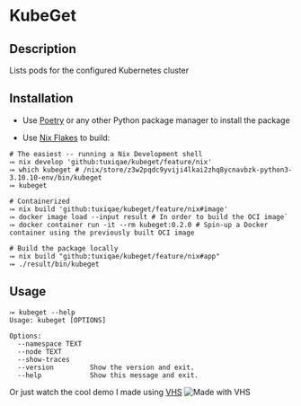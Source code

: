 # KubeGet

## Description
Lists pods for the configured Kubernetes cluster

## Installation
- Use [Poetry](https://python-poetry.org/) or any other Python package manager to install the package

- Use [Nix Flakes](https://nixos.wiki/wiki/Flakes) to build:
```shell
# The easiest -- running a Nix Development shell
⤅ nix develop 'github:tuxiqae/kubeget/feature/nix'
⤅ which kubeget # /nix/store/z3w2pqdc9yviji4lkai2zhq8ycnavbzk-python3-3.10.10-env/bin/kubeget
⤅ kubeget
```
```shell
# Containerized
⤅ nix build 'github:tuxiqae/kubeget/feature/nix#image'
⤅ docker image load --input result # In order to build the OCI image`
⤅ docker container run -it --rm kubeget:0.2.0 # Spin-up a Docker container using the previously built OCI image
```
```shell
# Build the package locally
⤅ nix build "github:tuxiqae/kubeget/feature/nix#app"
⤅ ./result/bin/kubeget
```

## Usage

```
⤅ kubeget --help
Usage: kubeget [OPTIONS]

Options:
  --namespace TEXT
  --node TEXT
  --show-traces
  --version         Show the version and exit.
  --help            Show this message and exit.

```

Or just watch the cool demo I made using [VHS](https://github.com/charmbracelet/vhs)
![Made with VHS](https://vhs.charm.sh/vhs-CTkiGV0A4paCy9NgmKu7q.gif)

